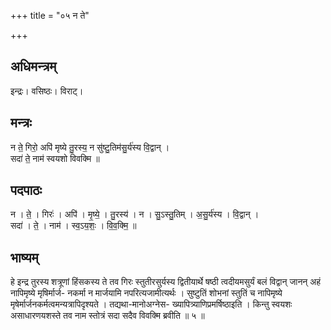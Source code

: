 +++
title = "०५ न ते"

+++
## अधिमन्त्रम्
इन्द्रः। वसिष्ठः। विराट्।

## मन्त्रः
न ते॒ गिरो॒ अपि॑ मृष्ये तु॒रस्य॒ न सु॑ष्टु॒तिम॑सु॒र्य॑स्य वि॒द्वान् ।  
सदा॑ ते॒ नाम॑ स्वयशो विवक्मि ॥

## पदपाठः
न । ते॒ । गिरः॑ । अपि॑ । मृ॒ष्ये॒ । तु॒रस्य॑ । न । सु॒ऽस्तु॒तिम् । अ॒सु॒र्य॑स्य । वि॒द्वान् ।  
सदा॑ । ते॒ । नाम॑ । स्व॒ऽय॒शः॒ । वि॒व॒क्मि॒ ॥

## भाष्यम्
हे इन्द्र तुरस्य शत्रूणां हिंसकस्य ते तव गिरः स्तुतीरसुर्यस्य द्वितीयार्थे षष्ठी त्वदीयमसुर्यं बलं विद्वान् जानन् अहं नापिमृष्ये मृषिर्मार्ज- नकर्मा न मार्जयामि नपरित्यजामीत्यर्थः । सुष्टुतिं शोभनां स्तुतिं च नापिमृष्ये मृषेर्मार्जनकर्मत्वमन्यत्रापिदृश्यते । तद्यथा-मानोअग्नेस- ख्यापित्र्याणिप्रमर्षिष्ठाइति । किन्तु स्वयशः असाधारणयशस्ते तव नाम स्तोत्रं सदा सदैव विवक्मि ब्रवीति ॥ ५ ॥